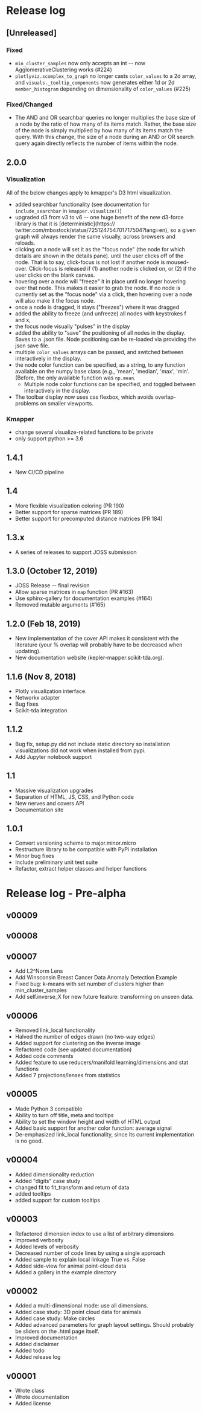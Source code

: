 # Release log

## [Unreleased]

### Fixed

- `min_cluster_samples` now only accepts an int -- now AgglomerativeClustering works (#224)
- `plotlyviz.scomplex_to_graph` no longer casts `color_values` to a 2d array, and `visuals._tooltip_components` now generates
  either 1d or 2d `member_histogram` depending on dimensionality of `color_values` (#225)

### Fixed/Changed

- The AND and OR searchbar queries no longer multiplies the base size of a node by the ratio of how many of its items match. Rather,
  the base size of the node is simply multiplied by how many of its items match the query. With this change, the size of a node
  during an AND or OR search query again directly reflects the number of items within the node.

## 2.0.0

### Visualization

All of the below changes apply to kmapper's D3 html visualization.

- added searchbar functionality (see documentation for `include_searchbar` in `kmapper.visualize()`)
- upgraded d3 from v3 to v6 -- one huge benefit of the new d3-force library is that it is [deterministic](https://
  twitter.com/mbostock/status/725124754701717504?lang=en), so a given graph will always render the same visually, across browsers and reloads.
- clicking on a node will set it as the "focus node" (the node for which details are shown in the details pane).
  until the user clicks off of the node. That is to say, click-focus is not lost if another node is moused-over.
  Click-focus is released if (1) another node is clicked on, or (2) if the user clicks on the blank canvas.
- hovering over a node will "freeze" it in place until no longer hovering over that node. This makes it easier to
  grab the node.
  If no node is currently set as the "focus node" via a click, then hovering over a node will also make it the focus node.
- once a node is dragged, it stays ("freezes") where it was dragged
- added the ability to freeze (and unfreeze) all nodes with keystrokes f and x,
- the focus node visually "pulses" in the display
- added the ability to "save" the positioning of all nodes in the display. Saves to a .json file.
  Node positioning can be re-loaded via providing the json save file.
- multiple `color_values` arrays can be passed, and switched between interactively in the display.
- the node color function can be specified, as a string, to any function available on the numpy base class (e.g.,
  'mean', 'median', 'max', 'min'. (Before, the only available function was `np.mean`.
    - Multiple node color functions can be specified, and toggled between interactively in the display.
- The toolbar display now uses css flexbox, which avoids overlap-problems on smaller viewports.

### Kmapper

- change several visualize-related functions to be private
- only support python >= 3.6

## 1.4.1
- New CI/CD pipeline

## 1.4
- More flexible visualization coloring (PR 190)
- Better support for sparse matrices (PR 189)
- Better support for precomputed distance matrices (PR 184)

## 1.3.x
- A series of releases to support JOSS submission

## 1.3.0 (October 12, 2019)
- JOSS Release -- final revision
- Allow sparse matrices in `map` function (PR #163)
- Use sphinx-gallery for documentation examples (#164)
- Removed mutable arguments (#165)

## 1.2.0 (Feb 18, 2019)
- New implementation of the cover API makes it consistent with the literature (your % overlap will probably have to be decreased when updating).
- New documentation website (kepler-mapper.scikit-tda.org).

## 1.1.6 (Nov 8, 2018)
- Plotly visualization interface.
- Networkx adapter
- Bug fixes
- Scikit-tda integration

## 1.1.2
- Bug fix, setup.py did not include static directory so installation visualizations did not work when installed from pypi.
- Add Jupyter notebook support

## 1.1
- Massive visualization upgrades
- Separation of HTML, JS, CSS, and Python code
- New nerves and covers API
- Documentation site

## 1.0.1
- Convert versioning scheme to major.minor.micro
- Restructure library to be compatible with PyPi installation
- Minor bug fixes
- Include preliminary unit test suite
- Refactor, extract helper classes and helper functions


# Release log - Pre-alpha

## v00009

## v00008

## v00007
- Add L2^Norm Lens
- Add Winsconsin Breast Cancer Data Anomaly Detection Example
- Fixed bug: k-means with set number of clusters higher than min_cluster_samples
- Add self.inverse_X for new future feature: transforming on unseen data.

## v00006
- Removed link_local functionality
- Halved the number of edges drawn (no two-way edges)
- Added support for clustering on the inverse image
- Refactored code (see updated documentation)
- Added code comments
- Added feature to use reducers/manifold learning/dimensions and stat functions
- Added 7 projections/lenses from statistics

## v00005
- Made Python 3 compatible
- Ability to turn off title, meta and tooltips
- Ability to set the window height and width of HTML output
- Added basic support for another color function: average signal
- De-emphasized link_local functionality, since its current implementation is no good.

## v00004
- Added dimensionality reduction
- Added "digits" case study
- changed fit to fit_transform and return of data
- added tooltips
- added support for custom tooltips

## v00003
- Refactored dimension index to use a list of arbitrary dimensions
- Improved verbosity
- Added levels of verbosity
- Decreased number of code lines by using a single approach
- Added sample to explain local linkage True vs. False
- Added side-view for animal point-cloud data
- Added a gallery in the example directory

## v00002
- Added a multi-dimensional mode: use all dimensions.
- Added case study: 3D point cloud data for animals
- Added case study: Make circles
- Added advanced parameters for graph layout settings. Should probably be sliders on the .html page itself.
- Improved documentation
- Added disclaimer
- Added todo
- Added release log

## v00001
- Wrote class
- Wrote documentation
- Added license
